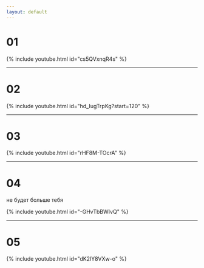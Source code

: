 ```yaml
---
layout: default
---
```


# 01
{% include youtube.html id="cs5QVxnqR4s" %}


---

# 02
{% include youtube.html id="hd_IugTrpKg?start=120" %}


---

# 03
{% include youtube.html id="rHF8M-TOcrA" %}


---

# 04 

не будет больше тебя

{% include youtube.html id="-GHvTbBWIvQ" %}


---

# 05

{% include youtube.html id="dK2lY8VXw-o" %}

